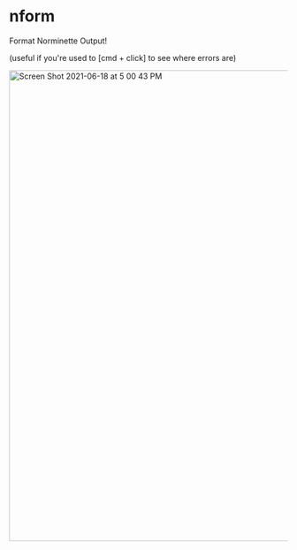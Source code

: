 # nform
Format Norminette Output!

(useful if you're used to [cmd + click] to see where errors are)

<img width="852" alt="Screen Shot 2021-06-18 at 5 00 43 PM" src="https://user-images.githubusercontent.com/59098347/122588751-5ca54800-d057-11eb-96e6-153b69085eab.png">
